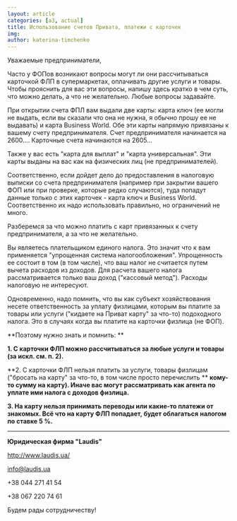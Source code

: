 ```yaml
---
layout: article
categories: [a3, actual]
title: Использование счетов Привата, платежи с карточек
img: 
author: katerina-timchenko
--- 
```

Уважаемые предприниматели,

Часто у ФОПов возникают вопросы могут ли они рассчитываться карточкой ФЛП в супермаркетах, оплачивать другие услуги и товары.
Чтобы прояснить для вас эти вопросы, напишу здесь кратко в чем суть, что можно делать, а что не желательно. Любые вопросы задавайте.


При открытии счета ФПЛ вам выдали две карты: карта ключ (ее могли не выдать, если вы сказали что она не нужна, я обычно
прошу ее не выдавать) и карта Business World. Обе эти карты напрямую привязаны к вашему счету предпринимателя.
Счет предпринимателя начинается на 2600.... Карточные счета начинаются на 2605...

Также у вас есть "карта для выплат" и "карта универсальная". Эти карты выданы на вас как на физических лиц 
(не предпринимателей).

Соответственно, если дойдет дело до предоставления в налоговую выписки со счета предпринимателя (например при 
закрытии вашего ФОП или при проверке, которые редко случаются), туда попадут данные только с этих карточек - 
карта ключ и Business World. Соответственно их надо использовать правильно, но ограничений не много. 

Разберемся за что можно платить с карт привязанных к счету предпринимателя, а за что не желательно. 

Вы являетесь плательщиком единого налога. Это значит что к вам применяется "упрощенная система налогообложения". 
Упрощенность ее состоит в том (в том числе), что ваш налог не считается путем вычета расходов из доходов. 
Для расчета вашего налога рассматривается только ваш доход ("кассовый метод"). Расходы налоговую не интересуют. 

Одновременно, надо помнить, что вы как субъект хозяйствования несете ответственность за уплату физлицами, которым вы 
платите за товары или услуги ("кидаете на Приват карту" за что-то) подоходного налога. Это в случаях когда вы платите 
на карточки физлица (не ФОП).

**Поэтому нужно знать и помнить: **

**1. С карточки ФЛП можно рассчитываться за любые услуги и товары (за искл. см. п. 2).**

**2. С карточки ФЛП нельзя платить за услуги, товары физлицам ("бросать на карту" за что-то, в том числе просто перечислить **
**кому-то сумму на карту). Иначе вас могут рассматривать как агента по уплате ими налога с доходов физлица.**

**3. На карту нельзя принимать переводы или какие-то платежи от знакомых. Всё что на карту ФЛП попадает, будет облагаться** 
**налогом по ставке 5 %.**
_______
**Юридическая фирма "Laudis"**

http://www.laudis.ua/

info@laudis.ua

+38 044 271 41 54

+38 067 220 74 61

Будем рады сотрудничеству!

